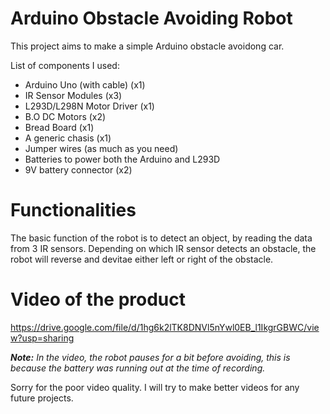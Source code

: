 # Arduino Obstacle Avoiding Robot
This project aims to make a simple Arduino obstacle avoidong car.

List of components I used:
- Arduino Uno (with cable) (x1)
- IR Sensor Modules (x3)
- L293D/L298N Motor Driver (x1)
- B.O DC Motors (x2)
- Bread Board (x1)
- A generic chasis (x1)
- Jumper wires (as much as you need)
- Batteries to power both the Arduino and L293D
- 9V battery connector (x2)

# Functionalities
The basic function of the robot is to detect an object, by reading the data from 3 IR sensors. Depending on which IR sensor detects an obstacle, the robot will reverse and devitae either left or right of the obstacle.

# Video of the product

https://drive.google.com/file/d/1hg6k2lTK8DNVl5nYwl0EB_l1IkgrGBWC/view?usp=sharing

***Note:*** *In the video, the robot pauses for a bit before avoiding, this is because the battery was running out at the time of recording.*

Sorry for the poor video quality. I will try to make better videos for any future projects.
